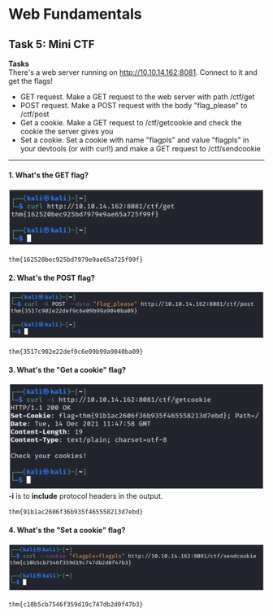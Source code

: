 # Web Fundamentals

## Task 5: Mini CTF

**Tasks**</br>
There's a web server running on http://10.10.14.162:8081. Connect to it and get the flags!</br>
* GET request. Make a GET request to the web server with path /ctf/get
* POST request. Make a POST request with the body "flag_please" to /ctf/post
* Get a cookie. Make a GET request to /ctf/getcookie and check the cookie the server gives you
* Set a cookie. Set a cookie with name "flagpls" and value "flagpls" in your devtools (or with curl!) and make a GET request to /ctf/sendcookie

---

#### 1. What's the GET flag?
![steps q1](./images/q1.png)
```
thm{162520bec925bd7979e9ae65a725f99f}
```
#### 2. What's the POST flag?
![steps q2](./images/q2.png)
```
thm{3517c902e22def9c6e09b99a9040ba09}
```
#### 3. What's the "Get a cookie" flag?
![steps q3](./images/q3.png)
**-i** is to **include** protocol headers in the output.
```
thm{91b1ac2606f36b935f465558213d7ebd}
```

#### 4. What's the "Set a cookie" flag?
![steps q4](./images/q4.png)
```
thm{c10b5cb7546f359d19c747db2d0f47b3}
```
